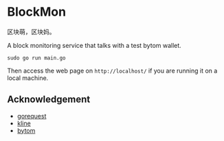 # BlockMon

区块萌，区块妈。

A block monitoring service that talks with a test bytom wallet.

```
sudo go run main.go
```

Then access the web page on `http://localhost/` if you are running it on a local machine.

## Acknowledgement
+ [gorequest](https://github.com/parnurzeal/gorequest)
+ [kline](https://github.com/chxj1992/kline)
+ [bytom](https://github.com/Bytom)
